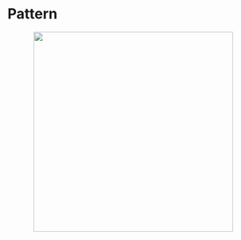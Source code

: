 # Pattern

<p align="center">
  <img width=400 src="https://miro.medium.com/max/2000/1*8yRJzazvRJcAet3FW0HaOQ.png">
</p>






















